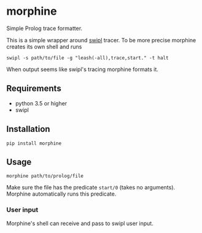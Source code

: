 # morphine

Simple Prolog trace formatter.

This is a simple wrapper around [swipl](https://www.swi-prolog.org/) 
tracer. To be more precise morphine creates its own shell and runs
```console
swipl -s path/to/file -g "leash(-all),trace,start." -t halt
```
When output seems like swipl's tracing morphine formats it.

## Requirements

- python 3.5 or higher
- swipl

## Installation

```console
pip install morphine
```

## Usage

```console
morphine path/to/prolog/file
```

Make sure the file has the predicate `start/0` (takes no arguments).
Morphine automatically runs this predicate.

### User input

Morphine's shell can receive and pass to swipl user input.